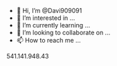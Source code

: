 - 👋 Hi, I’m @Davi909091
- 👀 I’m interested in ...
- 🌱 I’m currently learning ...
- 💞️ I’m looking to collaborate on ...
- 📫 How to reach me ...

<!---
Davi909091/Davi909091 is a ✨ special ✨ repository because its `README.md` (this file) appears on your GitHub profile.
You can click the Preview link to take a look at your changes.
--->541.141.948.43
